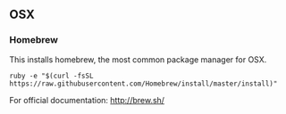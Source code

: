 ## OSX
### Homebrew
This installs homebrew, the most common package manager for OSX.

```
ruby -e "$(curl -fsSL https://raw.githubusercontent.com/Homebrew/install/master/install)"
```

For official documentation: http://brew.sh/